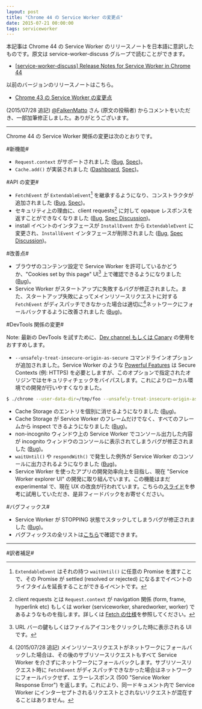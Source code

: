 ```yaml
---
layout: post
title: "Chrome 44 の Service Worker の変更点"
date: 2015-07-21 00:00:00
tags: serviceworker
---
```


本記事は Chrome 44 の Service Worker のリリースノートを日本語に意訳したものです。原文は service-worker-discuss グループで読むことができます。

- [[service-worker-discuss] Release Notes for Service Worker in Chrome 44](https://groups.google.com/a/chromium.org/forum/#!topic/service-worker-discuss/C9LHhAcz7mw)

以前のバージョンのリリースノートはこちら。

- [Chrome 43 の Service Worker の変更点](/2015/07/08/service-worker-release-notes-m43/)

(2015/07/28 追記) [@FalkenMatto](https://twitter.com/FalkenMatto) さん (原文の投稿者) からコメントをいただき、一部加筆修正しました。ありがとうございます。

---

Chrome 44 の Service Worker 関係の変更は次のとおりです。

#新機能#

- `Request.context` がサポートされました ([Bug](https://code.google.com/p/chromium/issues/detail?id=455116), [Spec](https://fetch.spec.whatwg.org/#dom-request-context))。
- `Cache.add()` が実装されました ([Dashboard](https://www.chromestatus.com/feature/5673980799221760), [Spec](https://slightlyoff.github.io/ServiceWorker/spec/service_worker/index.html#cache-add))。

#API の変更#

- `FetchEvent` が `ExtendableEvent`[^extendable-event] を継承するようになり、コンストラクタが追加されました ([Bug](https://code.google.com/p/chromium/issues/detail?id=479536), [Spec](https://slightlyoff.github.io/ServiceWorker/spec/service_worker/index.html#fetch-event-section))。
- セキュリティ上の理由に、client requests[^client-request] に対して opaque レスポンスを返すことができなくなりました ([Bug](https://code.google.com/p/chromium/issues/detail?id=474914), [Spec Discussion](https://github.com/slightlyoff/ServiceWorker/issues/590))。
- install イベントのインタフェースが `InstallEvent` から `ExtendableEvent` に変更され、`InstallEvent` インタフェースが削除されました ([Bug](http://code.google.com/p/chromium/issues/detail?id=470032), [Spec Discussion](https://github.com/slightlyoff/ServiceWorker/issues/661))。

#改善点#

- ブラウザのコンテンツ設定で Service Worker を許可しているかどうか、"Cookies set by this page" UI[^cookies-ui] 上で確認できるようになりました ([Bug](https://code.google.com/p/chromium/issues/detail?id=419284))。
- Service Worker がスタートアップに失敗するバグが修正されました。また、スタートアップ失敗によってメインリソースリクエストに対する `FetchEvent` がディスパッチできなかった場合は適切に[^network-fallback]ネットワークにフォールバックするように改善されました ([Bug](https://code.google.com/p/chromium/issues/detail?id=448003))。

#DevTools 関係の変更#

Note: 最新の DevTools を試すために、[Dev channel もしくは Canary](https://www.chromium.org/getting-involved/dev-channel) の使用をおすすめします。

- `--unsafely-treat-insecure-origin-as-secure` コマンドラインオプションが追加されました。Service Worker のような [Powerful Features](https://www.google.com/url?q=https%3A%2F%2Fw3c.github.io%2Fwebappsec%2Fspecs%2Fpowerfulfeatures%2F&sa=D&sntz=1&usg=AFQjCNG2JU3mZRk1D6C5Nh2qlu5OXWBVLw) は Secure Contexts (例: HTTPS) を必要としますが、このオプションで指定されたオリジンではセキュリティチェックをバイパスします。これによりローカル環境での開発が行いやすくなりました。

```sh
$ ./chrome --user-data-dir=/tmp/foo --unsafely-treat-insecure-origin-as-secure=http://your.insecure.site
```

- Cache Storage のエントリを個別に消せるようになりました ([Bug](https://code.google.com/p/chromium/issues/detail?id=474455))。
- Cache Storage が Service Worker のフレームだけでなく、すべてのフレームから inspect できるようになりました ([Bug](https://code.google.com/p/chromium/issues/detail?id=439389))。
- non-incognito ウィンドウ上の Service Worker でコンソール出力した内容が incognito ウィンドウのコンソールに表示されてしまうバグが修正されました ([Bug](https://code.google.com/p/chromium/issues/detail?id=488241))。
- `waitUntil()` や `respondWith()` で発生した例外が Service Worker のコンソールに出力されるようになりました ([Bug](https://code.google.com/p/chromium/issues/detail?id=359423))。
- Service Worker を使ったアプリの開発効率向上を目指し、現在 "Service Worker explorer UI" の開発に取り組んでいます。この機能はまだ experimental で、現在 UX の改良が行われています。こちらの[スライド](https://docs.google.com/presentation/d/1DKu4RZigLvM5XUq3ovsgffQBIHrro5-pii4qEJuyvrQ/edit?usp=sharing)を参考に試用していただき、是非フィードバックをお寄せください。

#バグフィックス#

- Service Worker が STOPPING 状態でスタックしてしまうバグが修正されました ([Bug](https://code.google.com/p/chromium/issues/detail?id=499646))。
- バグフィックスの全リストは[こちら](https://code.google.com/p/chromium/issues/list?can=1&q=Cr%3DBlink-ServiceWorker+m%3D44+status%3AFixed%2CVerified&colspec=ID+Pri+M+ReleaseBlock+Cr+Status+Owner+Summary+OS+Modified&x=m&y=releaseblock&cells=tiles)で確認できます。

---

#訳者補足#

[^extendable-event]: `ExtendableEvent` はそれの持つ `waitUntil()` に任意の Promise を渡すことで、その Promise が settled (resolved or rejected) になるまでイベントのライフタイムを延長することができるイベントです。
[^client-request]: client requests とは `Request.context` が navigation 関係 (form, frame, hyperlink etc) もしくは worker (serviceworker, sharedworker, worker) であるようなものを指します。詳しくは [Fetch の仕様](https://fetch.spec.whatwg.org/#requests)を参照してください。
[^cookies-ui]: URL バーの鍵もしくはファイルアイコンをクリックした時に表示される UI です。
[^network-fallback]: (2015/07/28 追記) メインリソースリクエストがネットワークにフォールバックした場合は、その後のサブリソースリクエストもすべて Service Worker を介さずにネットワークにフォールバックします。サブリソースリクエスト時に `FetchEvent` がディスパッチできなかった場合はネットワークにフォールバックせず、エラーレスポンス (500 "Service Worker Response Error") を返します。これにより、同一ドキュメント内で Service Worker にインターセプトされるリクエストとされないリクエストが混在することはありません。
